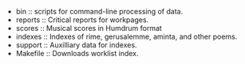 
* bin :: scripts for command-line processing of data.
* reports :: Critical reports for workpages.
* scores :: Musical scores in Humdrum format
* indexes :: Indexes of rime, gerusalemme, aminta, and other poems.
* support :: Auxilliary data for indexes.
* Makefile :: Downloads worklist index.

